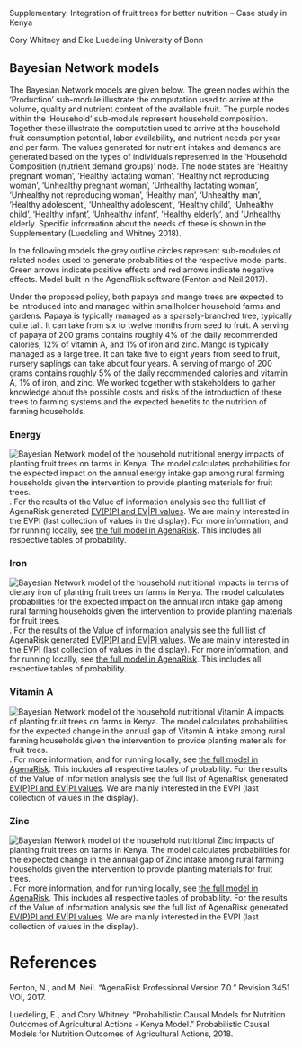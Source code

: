 
Supplementary: Integration of fruit trees for better nutrition – Case
study in Kenya

Cory Whitney and Eike Luedeling University of Bonn

## Bayesian Network models

The Bayesian Network models are given below. The green nodes within the
‘Production’ sub-module illustrate the computation used to arrive at the
volume, quality and nutrient content of the available fruit. The purple
nodes within the ‘Household’ sub-module represent household composition.
Together these illustrate the computation used to arrive at the
household fruit consumption potential, labor availability, and nutrient
needs per year and per farm. The values generated for nutrient intakes
and demands are generated based on the types of individuals represented
in the ‘Household Composition (nutrient demand groups)’ node. The node
states are ‘Healthy pregnant woman’, ‘Healthy lactating woman’, ‘Healthy
not reproducing woman’, ‘Unhealthy pregnant woman’, ‘Unhealthy lactating
woman’, ‘Unhealthy not reproducing woman’, ‘Healthy man’, ‘Unhealthy
man’, ‘Healthy adolescent’, ‘Unhealthy adolescent’, ‘Healthy child’,
‘Unhealthy child’, ‘Healthy infant’, ‘Unhealthy infant’, ‘Healthy
elderly’, and ’Unhealthy elderly. Specific information about the needs
of these is shown in the Supplementary (Luedeling and Whitney 2018).

In the following models the grey outline circles represent sub-modules
of related nodes used to generate probabilities of the respective model
parts. Green arrows indicate positive effects and red arrows indicate
negative effects. Model built in the AgenaRisk software (Fenton and Neil
2017).

Under the proposed policy, both papaya and mango trees are expected to
be introduced into and managed within smallholder household farms and
gardens. Papaya is typically managed as a sparsely-branched tree,
typically quite tall. It can take from six to twelve months from seed to
fruit. A serving of papaya of 200 grams contains roughly 4% of the daily
recommended calories, 12% of vitamin A, and 1% of iron and zinc. Mango
is typically managed as a large tree. It can take five to eight years
from seed to fruit, nursery saplings can take about four years. A
serving of mango of 200 grams contains roughly 5% of the daily
recommended calories and vitamin A, 1% of iron, and zinc. We worked
together with stakeholders to gather knowledge about the possible costs
and risks of the introduction of these trees to farming systems and the
expected benefits to the nutrition of farming households.

### Energy

![Bayesian Network model of the household nutritional energy impacts of
planting fruit trees on farms in Kenya. The model calculates
probabilities for the expected impact on the annual energy intake gap
among rural farming households given the intervention to provide
planting materials for fruit trees.](Figures/AgenaRisk_Energy.png). For
the results of the Value of information analysis see the full list of
AgenaRisk generated [EV(P)PI and EV\|PI
values](./data/EVPI_Minimized/EVPI_Energy.html). We are mainly
interested in the EVPI (last collection of values in the display). For
more information, and for running locally, see [the full model in
AgenaRisk](./Models/BN_Model_Energy_170613.cmp). This includes all
respective tables of probability.

### Iron

![Bayesian Network model of the household nutritional impacts in terms
of dietary iron of planting fruit trees on farms in Kenya. The model
calculates probabilities for the expected impact on the annual iron
intake gap among rural farming households given the intervention to
provide planting materials for fruit
trees.](figures/AgenaRisk_Iron.png). For the results of the Value of
information analysis see the full list of AgenaRisk generated [EV(P)PI
and EV\|PI values](./data/EVPI_Minimized/EVPI_Iron.html). We are mainly
interested in the EVPI (last collection of values in the display). For
more information, and for running locally, see [the full model in
AgenaRisk](./Models/BN_Model_Iron_170613.cmp). This includes all
respective tables of probability.

### Vitamin A

![Bayesian Network model of the household nutritional Vitamin A impacts
of planting fruit trees on farms in Kenya. The model calculates
probabilities for the expected change in the annual gap of Vitamin A
intake among rural farming households given the intervention to provide
planting materials for fruit trees.](figures/AgenaRisk_VitA.png). For
more information, and for running locally, see [the full model in
AgenaRisk](./Models/BN_Model_Vit_A_170613.cmp). This includes all
respective tables of probability. For the results of the Value of
information analysis see the full list of AgenaRisk generated [EV(P)PI
and EV\|PI values](./data/EVPI_Minimized/EVPI_Vit_A.html). We are mainly
interested in the EVPI (last collection of values in the display).

### Zinc

![Bayesian Network model of the household nutritional Zinc impacts of
planting fruit trees on farms in Kenya. The model calculates
probabilities for the expected change in the annual gap of Zinc intake
among rural farming households given the intervention to provide
planting materials for fruit trees.](Figures/AgenaRisk_Zinc.png). For
more information, and for running locally, see [the full model in
AgenaRisk](./Models/BN_Model_Zinc_170415.cmp). This includes all
respective tables of probability. For the results of the Value of
information analysis see the full list of AgenaRisk generated [EV(P)PI
and EV\|PI
values](https://htmlpreview.github.io/?raw.githubusercontent.com/CWWhitney/kenya_fruit_trees/main/data/EVPI_Minimized/EVPI_Zinc.html).
We are mainly interested in the EVPI (last collection of values in the
display).

# References

Fenton, N., and M. Neil. “AgenaRisk Professional Version 7.0.” Revision
3451 VOI, 2017.

Luedeling, E., and Cory Whitney. “Probabilistic Causal Models for
Nutrition Outcomes of Agricultural Actions - Kenya Model.” Probabilistic
Causal Models for Nutrition Outcomes of Agricultural Actions, 2018.
